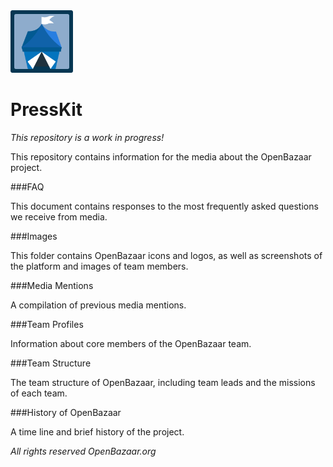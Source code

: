 <img src="https://raw.githubusercontent.com/OpenBazaar/PressKit/master/images/logo/openbazaar-logo.png" style="width: 100px" />

PressKit
========

*This repository is a work in progress!*

This repository contains information for the media about the OpenBazaar project.

###FAQ

This document contains responses to the most frequently asked questions we receive from media.

###Images

This folder contains OpenBazaar icons and logos, as well as screenshots of the platform and images of team members.

###Media Mentions

A compilation of previous media mentions.

###Team Profiles

Information about core members of the OpenBazaar team.

###Team Structure

The team structure of OpenBazaar, including team leads and the missions of each team.

###History of OpenBazaar

A time line and brief history of the project.



*All rights reserved OpenBazaar.org*
